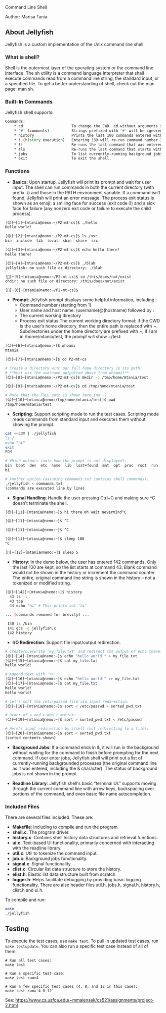 Command Line Shell

Author: Marisa Tania  

## About Jellyfish
Jellyfish is a custom implementation of the Unix command line shell. 

### What is shell?
Shell is the outermost layer of the operating system or the command line interface. The sh utility is a command language  interpreter  that  shall  execute
commands  read  from  a  command  line string, the standard input, or a specified file. To get a better understanding of shell, check out the man page: man sh. 

### Built-In Commands
Jellyfish shell supports:
```bash
Commands:
    * cd                      To change the CWD. cd without arguments should return to the user’s home directory.
    * '#' (comments)          Strings prefixed with '#' will be ignored by the shell.
    * history                 Prints the last 100 commands entered with their command numbers.
    * ! (history execution)   Entering !39 will re-run command number 39.
    * !!                      Re-runs the last command that was entered. 
    * !ls                     Re-runs the last command that starts with ‘ls.’
    * jobs                    To list currently-running background jobs.
    * exit                    To exit the shell.
```

### Functions
- <b>Basics</b>: Upon startup, Jellyfish will print its prompt and wait for user input. The shell can run commands in both the current directory (with prefix ./) and those in the PATH environment variable. If a command isn’t found, Jellyfish will print an error message. The process exit status is shown as an emoji: a smiling face for success (exit code 0) and a sick face for failure (any nonzero exit code or failure to execute the child process).
```bash
[😊]─[1]─[mtania@nemo:~/P2-mt-cs]$ ./hello
Hello world!

[😊]─[2]─[mtania@nemo:~/P2-mt-cs]$ ls /usr
bin  include  lib  local  sbin  share  src

[😊]─[3]─[mtania@nemo:~/P2-mt-cs]$ echo hello there!
hello there!

[😊]─[4]─[mtania@nemo:~/P2-mt-cs]$ ./blah
jellyfish: no such file or directory: ./blah

[🤮]─[5]─[mtania@nemo:~/P2-mt-cs]$ cd /this/does/not/exist
chdir: no such file or directory: /this/does/not/exist

[🤮]─[6]─[mtania@nemo:~/P2-mt-cs]$
```
- <b>Prompt</b>: Jellyfish prompt displays some helpful information, including :
   - Command number (starting from 1)
   - User name and host name: (username)@(hostname) followed by :
   - The current working directory
   - Process exit status
The current working directory format: if the CWD is the user’s home directory, then the entire path is replaced with ~. Subdirectories under the home directory are prefixed with ~; if I am in /home/mtania/test, the prompt will show ~/test:
```bash
[😊]─[6]─[mtania@nemo:~]$ whoami
mtania

[😊]─[7]─[mtania@nemo:~]$ cd P2-mt-cs

# Create a directory with our full home directory in its path:
# **Must use the username outputted above from whoami)**
[😊]─[8]─[mtania@nemo:~/P2-mt-cs]$ mkdir -p /tmp/home/mtania/test

[😊]─[9]─[mtania@nemo:~/P2-mt-cs]$ cd /tmp/home/mtania/test

# Note that the FULL path is shown here (no ~):
[😊]─[10]─[mtania@nemo:/tmp/home/mtania/test]$ pwd
/tmp/home/mtania/test
```
- <b>Scripting</b>: Support scripting mode to run the test cases. Scripting mode reads commands from standard input and executes them without showing the prompt.
```bash
cat <<EOM | ./jellyfish
ls /
echo "hi"
exit
EOM

# Which outputs (note how the prompt is not displayed):
bin  boot  dev  etc  home  lib  lost+found  mnt  opt  proc  root  run  sbin  srv  sys  tmp  usr  var
hi

# Another option (assuming commands.txt contains shell commands):
./jellyfish < commands.txt
(commands are executed line by line)
```
- <b>Signal Handling</b>: Handle the user pressing Ctrl+C and making sure ^C doesn’t terminate the shell. 
```bash
[😊]─[11]─[mtania@nemo:~]$ hi there oh wait nevermind^C

[😊]─[11]─[mtania@nemo:~]$ ^C

[😊]─[11]─[mtania@nemo:~]$ ^C

[😊]─[11]─[mtania@nemo:~]$ sleep 100
^C

[🤮]─[12]─[mtania@nemo:~]$ sleep 5
```
- <b>History</b>: In the demo below, the user has entered 142 commands. Only the last 100 are kept, so the list starts at command 43. Blank command would not be shown in the history or increment the command counter. The entire, original command line string is shown in the history – not a tokenized or modified string.
```bash
[😊]─[142]─[mtania@nemo:~]$ history
  43 ls -l
  43 top
  44 echo "hi" # This prints out 'hi'

... (commands removed for brevity) ...

 140 ls /bin
 141 gcc -g jellyfish.c
 142 history

```
- <b>I/O Redirection</b>: Support file input/output redirection.
```bash
# Create/overwrite 'my_file.txt' and redirect the output of echo there:
[😊]─[14]─[mtania@nemo:~]$ echo "hello world!" > my_file.txt
[😊]─[15]─[mtania@nemo:~]$ cat my_file.txt
hello world!

# Append text with '>>':
[😊]─[16]─[mtania@nemo:~]$ echo "hello world!" >> my_file.txt
[😊]─[17]─[mtania@nemo:~]$ cat my_file.txt
hello world!
hello world!

# Let's sort the /etc/passwd file via input redirection:
[😊]─[18]─[mtania@nemo:~]$ sort < /etc/passwd > sorted_pwd.txt

# Order of < and > don't matter:
[😊]─[19]─[mtania@nemo:~]$ sort > sorted_pwd.txt < /etc/passwd

# Here's input redirection by itself (not redirecting to a file):
[😊]─[20]─[mtania@nemo:~]$ sort < sorted_pwd.txt
(sorted contents shown)
```
- <b>Background Jobs</b>: If a command ends in &, it will run in the background without waiting for the command to finish before prompting for the next command. If user enter jobs, Jellyfish shell will print out a list of currently-running backgrounded processes (the original command line as it was entered, including the & character). The status of background jobs is not shown in the prompt.

- <b>Readline Library</b>: Jellyfish shell's basic “terminal UI.” supports moving through the current command line with arrow keys, backspacing over portions of the command, and even basic file name autocompletion.

### Included Files
There are several files included. These are:
   - <b>Makefile</b>: Including to compile and run the program.
   - <b>shell.c</b>: The program driver.
   - <b>history.c</b>: Contains shell history data structures and retrieval functions.
   - <b>ui.c</b>: Text-based UI functionality, primarily concerned with interacting with the readline library.
   - <b>util.c</b>: Util to tokenize the command input.
   - <b>job.c</b>: Background jobs functionality.
   - <b>signal.c</b>: Signal functionality.
   - <b>clist.c</b>: Circular list data structure to store the history.
   - <b>elist.h</b>: Elastic list data structure built from scratch.
   - <b>logger.h</b>: Helps facilitate debugging by providing basic logging functionality. 
There are also header files util.h, jobs.h, signal.h, history.h, clist.h and ui.h.


To compile and run:

```bash
make
./jellyfish
```

## Testing

To execute the test cases, use `make test`. To pull in updated test cases, run `make testupdate`. You can also run a specific test case instead of all of them:

```
# Run all test cases:
make test

# Run a specific test case:
make test run=4

# Run a few specific test cases (4, 8, and 12 in this case):
make test run='4 8 12'
```

See: https://www.cs.usfca.edu/~mmalensek/cs521/assignments/project-2.html

